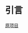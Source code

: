 <!-- 标题 -->
# 引言
<!-- 主体内容 -->
<!-- 主体内容 -->
<!-- 带标文字 -->
<!-- > An awesome project. -->
<!-- >页面生成<hr />
 docsify
 1 <div>全局安装docsify<code>npm i docsify-cli -g</code></div>
 2 -->

[原项目](/littlePro/ ':ignore')
